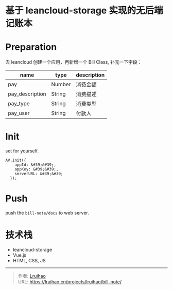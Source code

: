 # 基于 leancloud-storage 实现的无后端记账本

# Preparation

去 leancloud 创建一个应用，再新增一个 Bill Class, 补充一下字段：

| name | type   | description |
| ---  | ---    | ---     |
| pay  | Number | 消费金额 |
| pay_description | String | 消费描述 |
| pay_type | String | 消费类型 |
| pay_user | String | 付款人 |

# Init

set for yourself.

```
AV.init({
    appId: &#39;&#39;,
    appKey: &#39;&#39;,
    serverURL: &#39;&#39;
  });
```

# Push

push the `bill-note/docs` to web server.

# 技术栈

- leancloud-storage
- Vue.js
- HTML, CSS, JS


---

> 作者: [Lruihao](https://github.com/Lruihao)  
> URL: https://lruihao.cn/projects/lruihao/bill-note/  

